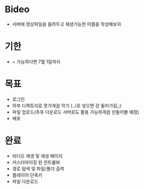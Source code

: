 # Bideo
- 서버에 영상파일을 올려두고 재생가능한 어플을 작성해보자

# 기한
- ~ 가능하다면 7월 1일까지

# 목표
- 로그인
- 하부 디렉토리로 못가게끔 막기 (../로 넣으면 걍 들어가짐;;)
- 파일 업로드(추후 다운로드 서버로도 활용 가능하게끔 만들어볼 예정)
- 배포

# 완료
- 비디오 재생 및 재생 페이지
- 커스터마이징 된 컨트롤바
- 경로 탐색 및 파일/폴더 출력
- 플레이어 단축키
- 파일 다운로드
